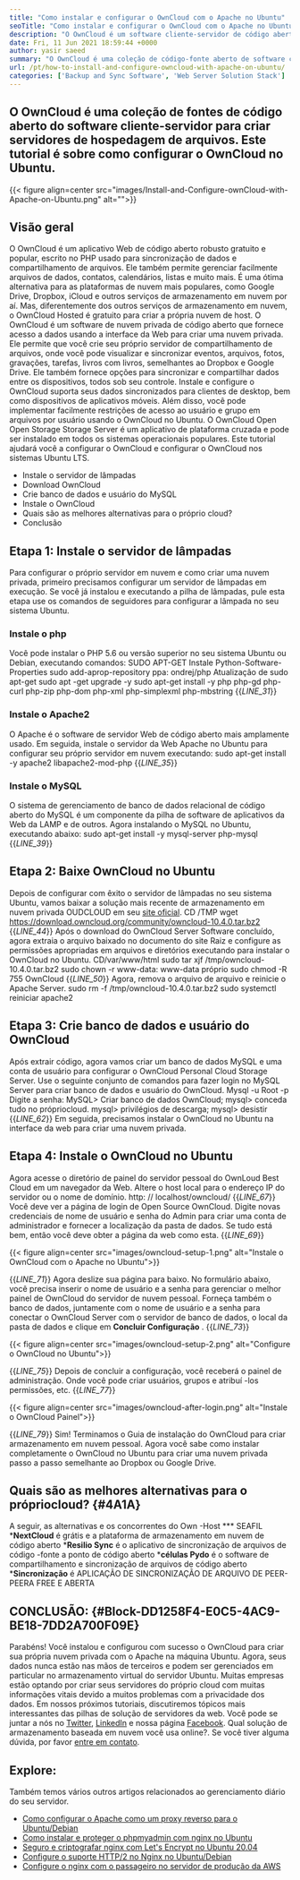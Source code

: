 ```yaml
---
title: "Como instalar e configurar o OwnCloud com o Apache no Ubuntu" 
seoTitle: "Como instalar e configurar o OwnCloud com o Apache no Ubuntu" 
description: "O OwnCloud é um software cliente-servidor de código aberto para criar serviços de hospedagem de arquivos. Neste tutorial, aprenderemos a instalar e configurar o OwnCloud no Ubuntu" 
date: Fri, 11 Jun 2021 18:59:44 +0000
author: yasir saeed
summary: "O OwnCloud é uma coleção de código-fonte aberto de software cliente-servidor para criar servidores de hospedagem de arquivos. Este tutorial é sobre como configurar o OwnCloud no Ubuntu." 
url: /pt/how-to-install-and-configure-owncloud-with-apache-on-ubuntu/
categories: ['Backup and Sync Software', 'Web Server Solution Stack']
---
```


## O OwnCloud é uma coleção de fontes de código aberto do software cliente-servidor para criar servidores de hospedagem de arquivos. Este tutorial é sobre como configurar o OwnCloud no Ubuntu.

{{< figure align=center src="images/Install-and-Configure-ownCloud-with-Apache-on-Ubuntu.png" alt="">}}


## **Visão geral**
O OwnCloud é um aplicativo Web de código aberto robusto gratuito e popular, escrito no PHP usado para sincronização de dados e compartilhamento de arquivos. Ele também permite gerenciar facilmente arquivos de dados, contatos, calendários, listas e muito mais. É uma ótima alternativa para as plataformas de nuvem mais populares, como Google Drive, Dropbox, iCloud e outros serviços de armazenamento em nuvem por aí. Mas, diferentemente dos outros serviços de armazenamento em nuvem, o OwnCloud Hosted é gratuito para criar a própria nuvem de host.
O OwnCloud é um software de nuvem privada de código aberto que fornece acesso a dados usando a interface da Web para criar uma nuvem privada. Ele permite que você crie seu próprio servidor de compartilhamento de arquivos, onde você pode visualizar e sincronizar eventos, arquivos, fotos, gravações, tarefas, livros com livros, semelhantes ao Dropbox e Google Drive. Ele também fornece opções para sincronizar e compartilhar dados entre os dispositivos, todos sob seu controle. Instale e configure o OwnCloud suporta seus dados sincronizados para clientes de desktop, bem como dispositivos de aplicativos móveis. Além disso, você pode implementar facilmente restrições de acesso ao usuário e grupo em arquivos por usuário usando o OwnCloud no Ubuntu. O OwnCloud Open Open Storage Storage Server é um aplicativo de plataforma cruzada e pode ser instalado em todos os sistemas operacionais populares.
Este tutorial ajudará você a configurar o OwnCloud e configurar o OwnCloud nos sistemas Ubuntu LTS.
  * Instale o servidor de lâmpadas
  * Download OwnCloud
  * Crie banco de dados e usuário do MySQL
  * Instale o OwnCloud
  * Quais são as melhores alternativas para o próprio cloud?
  * Conclusão

## Etapa 1: Instale o servidor de lâmpadas
Para configurar o próprio servidor em nuvem e como criar uma nuvem privada, primeiro precisamos configurar um servidor de lâmpadas em execução. Se você já instalou e executando a pilha de lâmpadas, pule esta etapa use os comandos de seguidores para configurar a lâmpada no seu sistema Ubuntu.

### Instale o php
Você pode instalar o PHP 5.6 ou versão superior no seu sistema Ubuntu ou Debian, executando comandos:
SUDO APT-GET Instale Python-Software-Properties
sudo add-aprop-repository ppa: ondrej/php
Atualização de sudo apt-get
sudo apt -get upgrade -y
sudo apt-get install -y php php-gd php-curl php-zip php-dom php-xml php-simplexml php-mbstring
{{_LINE_31_}}

### Instale o Apache2
O Apache é o software de servidor Web de código aberto mais amplamente usado. Em seguida, instale o servidor da Web Apache no Ubuntu para configurar seu próprio servidor em nuvem executando:
sudo apt-get install -y apache2 libapache2-mod-php
{{_LINE_35_}}

### Instale o MySQL
O sistema de gerenciamento de banco de dados relacional de código aberto do MySQL é um componente da pilha de software de aplicativos da Web da LAMP e de outros. Agora instalando o MySQL no Ubuntu, executando abaixo:
sudo apt-get install -y mysql-server php-mysql
{{_LINE_39_}}

## Etapa 2: Baixe OwnCloud no Ubuntu
Depois de configurar com êxito o servidor de lâmpadas no seu sistema Ubuntu, vamos baixar a solução mais recente de armazenamento em nuvem privada OUDCLOUD em seu [site oficial][1].
CD /TMP
wget https://download.owncloud.org/community/owncloud-10.4.0.tar.bz2
{{_LINE_44_}}
Após o download do OwnCloud Server Software concluído, agora extraia o arquivo baixado no documento do site Raiz e configure as permissões apropriadas em arquivos e diretórios executando para instalar o OwnCloud no Ubuntu.
CD/var/www/html
sudo tar xjf /tmp/owncloud-10.4.0.tar.bz2
sudo chown -r www-data: www-data próprio
sudo chmod -R 755 OwnCloud
{{_LINE_50_}}
Agora, remova o arquivo de arquivo e reinicie o Apache Server.
sudo rm -f /tmp/owncloud-10.4.0.tar.bz2
sudo systemctl reiniciar apache2

## Etapa 3: Crie banco de dados e usuário do OwnCloud
Após extrair código, agora vamos criar um banco de dados MySQL e uma conta de usuário para configurar o OwnCloud Personal Cloud Storage Server. Use o seguinte conjunto de comandos para fazer login no MySQL Server para criar banco de dados e usuário do OwnCloud.
Mysql -u Root -p
Digite a senha:
MySQL> Criar banco de dados OwnCloud;
mysql> conceda tudo no própriocloud.
mysql> privilégios de descarga;
mysql> desistir
{{_LINE_62_}}
Em seguida, precisamos instalar o OwnCloud no Ubuntu na interface da web para criar uma nuvem privada.

## Etapa 4: Instale o OwnCloud no Ubuntu
Agora acesse o diretório de painel do servidor pessoal do OwnLoud Best Cloud em um navegador da Web. Altere o host local para o endereço IP do servidor ou o nome de domínio.
http: // localhost/owncloud/
{{_LINE_67_}}
Você deve ver a página de login de Open Source OwnCloud. Digite novas credenciais de nome de usuário e senha do Admin para criar uma conta de administrador e fornecer a localização da pasta de dados. Se tudo está bem, então você deve obter a página da web como esta.
{{_LINE_69_}}

{{< figure align=center src="images/owncloud-setup-1.png" alt="Instale o OwnCloud com o Apache no Ubuntu">}}

{{_LINE_71_}}
Agora deslize sua página para baixo. No formulário abaixo, você precisa inserir o nome de usuário e a senha para gerenciar o melhor painel de OwnCloud do servidor de nuvem pessoal. Forneça também o banco de dados, juntamente com o nome de usuário e a senha para conectar o OwnCloud Server com o servidor de banco de dados, o local da pasta de dados e clique em **Concluir Configuração** .
{{_LINE_73_}}

{{< figure align=center src="images/owncloud-setup-2.png" alt="Configure o OwnCloud no Ubuntu">}}

{{_LINE_75_}}
Depois de concluir a configuração, você receberá o painel de administração. Onde você pode criar usuários, grupos e atribuí -los permissões, etc.
{{_LINE_77_}}

{{< figure align=center src="images/owncloud-after-login.png" alt="Instale o OwnCloud Painel">}}

{{_LINE_79_}}
Sim! Terminamos o Guia de instalação do OwnCloud para criar armazenamento em nuvem pessoal. Agora você sabe como instalar completamente o OwnCloud no Ubuntu para criar uma nuvem privada passo a passo semelhante ao Dropbox ou Google Drive.

## **Quais são as melhores alternativas para o própriocloud?** {#4A1A}
A seguir, as alternativas e os concorrentes do Own -Host
  *** SEAFIL
  ***NextCloud**  é grátis e a plataforma de armazenamento em nuvem de código aberto
  ***Resilio Sync**  é o aplicativo de sincronização de arquivos de código -fonte a ponto de código aberto
  ***células Pydo**  é o software de compartilhamento e sincronização de arquivos de código aberto
  ***Sincronização**  é APLICAÇÃO DE SINCRONIZAÇÃO DE ARQUIVO DE PEER-PEERA FREE E ABERTA

## **CONCLUSÃO:** {#Block-DD1258F4-E0C5-4AC9-BE18-7DD2A700F09E}
Parabéns! Você instalou e configurou com sucesso o OwnCloud para criar sua própria nuvem privada com o Apache na máquina Ubuntu. Agora, seus dados nunca estão nas mãos de terceiros e podem ser gerenciados em particular no armazenamento virtual do servidor Ubuntu. Muitas empresas estão optando por criar seus servidores do próprio cloud com muitas informações vitais devido a muitos problemas com a privacidade dos dados. Em nossos próximos tutoriais, discutiremos tópicos mais interessantes das pilhas de solução de servidores da web.
Você pode se juntar a nós no [Twitter][2], [LinkedIn][3] e nossa página [Facebook][4]. Qual solução de armazenamento baseada em nuvem você usa online?. Se você tiver alguma dúvida, por favor [entre em contato][5].

## Explore:
Também temos vários outros artigos relacionados ao gerenciamento diário do seu servidor.
  * [Como configurar o Apache como um proxy reverso para o Ubuntu/Debian][6]
  * [Como instalar e proteger o phpmyadmin com nginx no Ubuntu][7]
  * [Seguro e criptografar nginx com Let's Encrypt no Ubuntu 20.04][8]
  * [Configure o suporte HTTP/2 no Nginx no Ubuntu/Debian][9]
  * [Configure o nginx com o passageiro no servidor de produção da AWS][10]

  
[1]: https://owncloud.org/install/
[2]: https://twitter.com/containerize_co
[3]: https://www.linkedin.com/company/containerize/
[4]: http://facebook.com/containerize
[5]: mailto:yasir.saeed@aspose.com
[6]: https://blog.containerize.com/web-server-solution-stack/how-to-configure-apache-as-a-reverse-proxy-for-ubuntudebian/
[7]: https://blog.containerize.com/web-server-solution-stack/how-to-install-and-secure-phpmyadmin-with-nginx-on-ubuntu/
[8]: https://blog.containerize.com/web-server-solution-stack/how-to-secure-nginx-with-letsencrypt-on-ubuntu-20-04/
[9]: https://blog.containerize.com/web-server-solution-stack/how-to-configure-http2-support-in-nginx-on-ubuntudebian/
[10]: https://blog.containerize.com/web-server-solution-stack/how-to-setup-nginx-with-passenger-on-aws-production-server/
